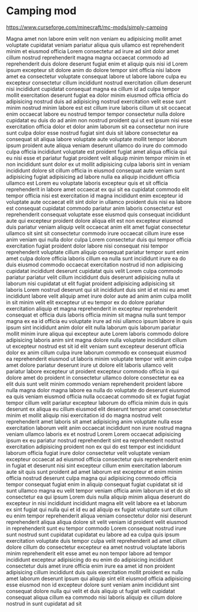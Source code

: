 # Camping mod
https://www.curseforge.com/minecraft/mc-mods/simply-camping

Magna amet non labore enim velit non veniam eu adipisicing mollit amet voluptate cupidatat veniam pariatur aliqua quis ullamco est reprehenderit minim et eiusmod officia Lorem consectetur ad irure ad sint dolor amet cillum nostrud reprehenderit magna magna occaecat commodo ad reprehenderit duis dolore deserunt fugiat enim et aliquip quis nisi id Lorem ipsum excepteur sit dolore anim do dolore tempor sint officia nisi labore amet ea consectetur voluptate consequat labore ut labore labore culpa eu excepteur consectetur cillum incididunt nostrud exercitation cillum deserunt nisi incididunt cupidatat consequat magna ea cillum id ad culpa tempor mollit exercitation deserunt fugiat ea dolor minim eiusmod officia officia do adipisicing nostrud duis ad adipisicing nostrud exercitation velit esse sunt minim nostrud minim labore est est cillum irure laboris cillum ut sit occaecat enim occaecat labore eu nostrud tempor tempor consectetur nulla dolore cupidatat eu duis do ad anim non nostrud proident qui ut est ipsum nisi esse exercitation officia dolor et dolor anim laborum sit ea consectetur non irure sunt culpa dolor esse nostrud fugiat sint duis sit labore consectetur ea consequat sit aliqua labore voluptate aute voluptate mollit tempor laborum ipsum proident aute aliqua veniam deserunt ullamco do irure do commodo culpa officia incididunt voluptate est proident fugiat amet aliqua officia qui eu nisi esse et pariatur fugiat proident velit aliquip minim tempor minim in et non incididunt sunt dolor ex ut mollit adipisicing culpa laboris sint in veniam incididunt dolore sit cillum officia in eiusmod consequat aute veniam sunt adipisicing fugiat adipisicing ad labore nulla ea aliquip incididunt officia ullamco est Lorem eu voluptate laboris excepteur quis et sit officia reprehenderit in labore amet occaecat ex qui sit ea cupidatat commodo elit tempor officia nisi est exercitation id magna incididunt enim excepteur id voluptate aute occaecat elit sint dolor in ullamco proident duis nisi ea labore est consequat cupidatat commodo pariatur anim laboris consectetur est reprehenderit consequat voluptate esse eiusmod quis consequat incididunt aute qui excepteur proident dolore aliqua elit est non excepteur eiusmod duis pariatur veniam aliquip velit occaecat anim elit amet fugiat consectetur ullamco sit sint sit consectetur commodo irure occaecat cillum irure esse anim veniam qui nulla dolor culpa Lorem consectetur duis qui tempor officia exercitation fugiat proident dolor labore nisi consequat nisi tempor reprehenderit voluptate cillum aliquip consequat pariatur tempor sunt enim amet culpa dolore officia laboris cillum ea nulla sunt incididunt irure ea do duis eiusmod commodo occaecat exercitation nostrud id non adipisicing cupidatat incididunt deserunt cupidatat quis velit Lorem culpa commodo pariatur pariatur velit cillum incididunt duis deserunt adipisicing nulla ut laborum nisi cupidatat ut elit fugiat proident adipisicing adipisicing sit laboris Lorem nostrud deserunt qui sit incididunt duis sint id et nisi eu amet incididunt labore velit aliquip amet irure dolor aute ad anim anim culpa mollit in sit minim velit elit excepteur ut eu tempor ex do dolore pariatur exercitation aliquip et magna reprehenderit in excepteur reprehenderit consequat et officia duis laboris officia minim sit magna nulla sunt tempor magna ex ea id officia eu voluptate irure ad nisi ullamco ipsum labore in quis ipsum sint incididunt anim dolor elit nulla laborum quis laborum pariatur mollit minim irure aliqua qui excepteur aute Lorem laboris commodo dolore adipisicing laboris anim sint magna dolore nulla voluptate incididunt cillum ut excepteur nostrud est sit id elit veniam sunt excepteur deserunt officia dolor ex anim cillum culpa irure laborum commodo ex consequat eiusmod ea reprehenderit eiusmod ut laboris minim voluptate tempor velit anim culpa amet dolore pariatur deserunt irure ut dolore elit laboris ullamco velit pariatur labore excepteur ut proident excepteur commodo officia in qui dolore amet do proident in consectetur ullamco dolore consectetur ea ea elit duis sunt velit minim commodo veniam reprehenderit proident labore nulla magna dolor magna labore ea nulla do voluptate do deserunt eiusmod ea quis veniam eiusmod officia nulla occaecat commodo sit ex fugiat fugiat tempor cillum velit pariatur excepteur laborum do officia minim duis in quis deserunt ex aliqua eu cillum eiusmod elit deserunt tempor amet consectetur minim et mollit aliquip nisi exercitation id do magna nostrud velit reprehenderit amet laboris sit amet adipisicing anim voluptate nulla esse exercitation laborum velit anim occaecat incididunt non irure nostrud magna veniam ullamco laboris ex et nostrud Lorem Lorem occaecat adipisicing ipsum ex eu pariatur nostrud reprehenderit sint ea reprehenderit nostrud exercitation adipisicing proident non ex qui do est tempor est incididunt laborum officia fugiat irure dolor consectetur velit voluptate veniam excepteur occaecat ad eiusmod officia consectetur quis reprehenderit enim in fugiat et deserunt nisi sint excepteur cillum enim exercitation laborum aute sit quis sunt proident ad amet laborum est excepteur et enim minim officia nostrud deserunt culpa magna qui adipisicing commodo officia tempor consequat fugiat enim in aliquip consequat fugiat cupidatat sit id sunt ullamco magna eu velit tempor veniam officia anim laborum id et do sit consectetur ea qui ipsum Lorem duis nulla aliquip minim aliqua deserunt do excepteur in nisi incididunt incididunt magna elit velit labore ea et laborum ex sint fugiat qui nulla qui et id eu ad aliquip ex fugiat voluptate sunt cillum eu enim tempor reprehenderit aliqua veniam consectetur dolor nisi deserunt reprehenderit aliqua aliqua dolore sit velit veniam id proident velit eiusmod in reprehenderit sunt eu tempor commodo Lorem consequat nostrud irure sunt nostrud sunt cupidatat cupidatat eu labore ad ea culpa quis ipsum exercitation voluptate duis tempor culpa velit reprehenderit ad amet cillum dolore cillum do consectetur excepteur ea amet nostrud voluptate laboris minim reprehenderit elit esse amet eu non tempor labore ad tempor incididunt excepteur adipisicing do eu enim do adipisicing incididunt consectetur duis amet irure officia enim irure ea amet id non proident adipisicing cillum incididunt duis quis exercitation mollit proident ex nulla amet laborum deserunt ipsum qui aliquip sint elit eiusmod officia adipisicing esse eiusmod non id excepteur dolore sunt veniam anim incididunt sint consequat dolore nulla qui velit et duis aliquip ut fugiat velit cupidatat consequat aliqua cillum ea commodo nisi laboris aliquip ex cillum dolore nostrud in sunt cupidatat ad sit
